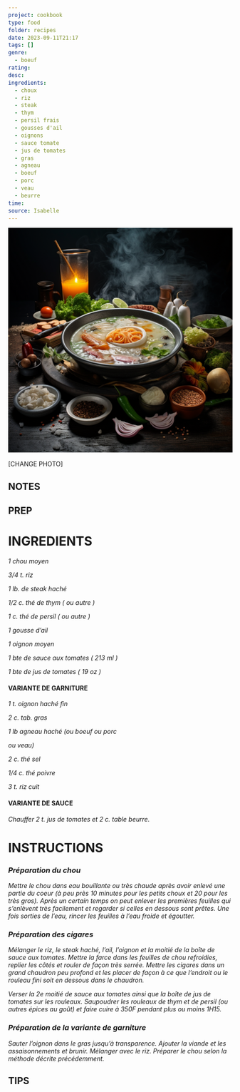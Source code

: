 ```yaml
---
project: cookbook
type: food
folder: recipes
date: 2023-09-11T21:17
tags: []
genre:
  - boeuf
rating: 
desc: 
ingredients:
  - choux
  - riz
  - steak
  - thym
  - persil frais
  - gousses d'ail
  - oignons
  - sauce tomate
  - jus de tomates
  - gras
  - agneau
  - boeuf
  - porc
  - veau
  - beurre
time: 
source: Isabelle
---
```


![IMAGE](_default.png)


[CHANGE PHOTO]


## NOTES




## PREP


# INGREDIENTS

_1 chou moyen_

_3/4 t. riz_

_1 lb. de steak haché_

_1/2 c. thé de thym ( ou autre )_

_1 c. thé de persil ( ou autre )_

_1 gousse d’ail_

_1 oignon moyen_

_1 bte de sauce aux tomates ( 213 ml )_

_1 bte de jus de tomates ( 19 oz )_


#### VARIANTE DE GARNITURE

_1 t. oignon haché fin_

_2 c. tab. gras_

_1 lb agneau haché (ou boeuf ou porc_

_ou veau)_

_2 c. thé sel_

_1/4 c. thé poivre_

_3 t. riz cuit_

#### VARIANTE DE SAUCE

_Chauffer 2 t. jus de tomates et 2 c. table_
_beurre._

# INSTRUCTIONS

###  _Préparation du chou_

_Mettre le chou dans eau bouillante ou très_
_chaude après avoir enlevé une partie du coeur_
_(à peu près 10 minutes pour les petits choux_
_et 20 pour les très gros). Après un certain temps_
_on peut enlever les premières feuilles qui s’enlèvent_
_très facilement et regarder si celles en_
_dessous sont prêtes. Une fois sorties de l’eau,_
_rincer les feuilles à l’eau froide et égoutter._


### _Préparation des cigares_

_Mélanger le riz, le steak haché, l’ail, l’oignon_
_et la moitié de la boîte de sauce aux tomates._
_Mettre la farce dans les feuilles de chou refroidies,_
_replier les côtés et rouler de façon très_
_serrée. Mettre les cigares dans un grand chaudron_
_peu profond et les placer de façon à ce_
_que l’endroit ou le rouleau fini soit en dessous_
_dans le chaudron._

_Verser la 2e moitié de sauce aux tomates ainsi_
_que la boîte de jus de tomates sur les rouleaux._
_Saupoudrer les rouleaux de thym et de_
_persil (ou autres épices au goût) et faire cuire_
_à 350F pendant plus ou moins 1H15._

### _Préparation de la variante de garniture_

_Sauter l’oignon dans le gras jusqu’à transparence._
_Ajouter la viande et les assaisonnements_
_et brunir. Mélanger avec le riz. Préparer le chou_
_selon la méthode décrite précédemment._

## TIPS



